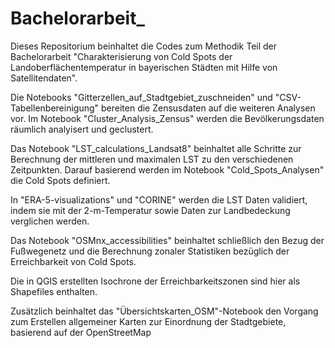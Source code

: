 # Bachelorarbeit_

Dieses Repositorium beinhaltet die Codes zum Methodik Teil der Bachelorarbeit "Charakterisierung von Cold Spots der Landoberflächentemperatur in bayerischen Städten mit Hilfe von Satellitendaten". 

Die Notebooks "Gitterzellen_auf_Stadtgebiet_zuschneiden" und "CSV-Tabellenbereinigung" bereiten die Zensusdaten auf die weiteren Analysen vor. 
Im Notebook "Cluster_Analysis_Zensus" werden die Bevölkerungsdaten räumlich analyisert und geclustert. 

Das Notebook "LST_calculations_Landsat8" beinhaltet alle Schritte zur Berechnung der mittleren und maximalen LST zu den verschiedenen Zeitpunkten. Darauf basierend werden im Notebook "Cold_Spots_Analysen" die Cold Spots definiert.

In "ERA-5-visualizations" und "CORINE" werden die LST Daten validiert, indem sie mit der 2-m-Temperatur sowie Daten zur Landbedeckung verglichen werden. 

Das Notebook "OSMnx_accessibilities" beinhaltet schließlich den Bezug der Fußwegenetz und die Berechnung zonaler Statistiken bezüglich der Erreichbarkeit von Cold Spots. 

Die in QGIS erstellten Isochrone der Erreichbarkeitszonen sind hier als Shapefiles enthalten. 

Zusätzlich beinhaltet das "Übersichtskarten_OSM"-Notebook den Vorgang zum Erstellen allgemeiner Karten zur Einordnung der Stadtgebiete, basierend auf der OpenStreetMap
